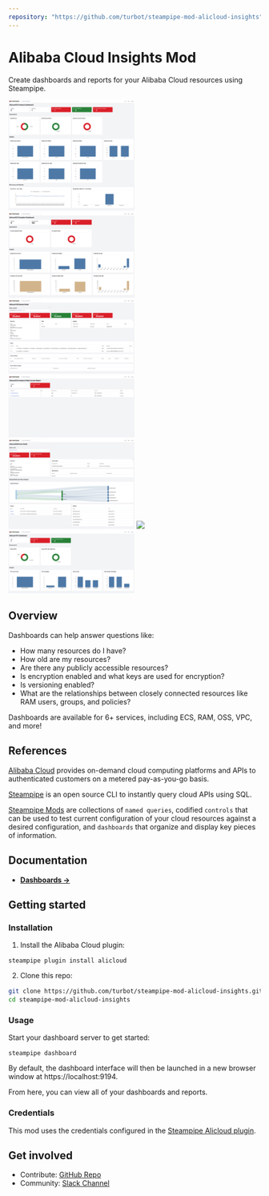 ```yaml
---
repository: "https://github.com/turbot/steampipe-mod-alicloud-insights"
---
```


# Alibaba Cloud Insights Mod

Create dashboards and reports for your Alibaba Cloud resources using Steampipe.

<img src="https://raw.githubusercontent.com/turbot/steampipe-mod-alicloud-insights/main/docs/images/alicloud_ecs_instance_dashboard.png" width="50%" type="thumbnail"/>
<img src="https://raw.githubusercontent.com/turbot/steampipe-mod-alicloud-insights/main/docs/images/alicloud_ecs_snapshot_dashboard.png" width="50%" type="thumbnail"/>
<img src="https://raw.githubusercontent.com/turbot/steampipe-mod-alicloud-insights/main/docs/images/alicloud_oss_bucket_detail.png" width="50%" type="thumbnail"/>
<img src="https://raw.githubusercontent.com/turbot/steampipe-mod-alicloud-insights/main/docs/images/alicloud_ecs_instance_public_access_report.png" width="50%" type="thumbnail"/>
<img src="https://raw.githubusercontent.com/turbot/steampipe-mod-alicloud-insights/main/docs/images/alicloud_ram_user_detail.png" width="50%" type="thumbnail"/>
<img src="https://raw.githubusercontent.com/turbot/steampipe-mod-alicloud-insights/main/docs/images/alicloud_kms_key_age_report" width="50%" type="thumbnail"/>
<img src="https://raw.githubusercontent.com/turbot/steampipe-mod-alicloud-insights/main/docs/images/alicloud_vpc_dashboard.png" width="50%" type="thumbnail"/>

## Overview

Dashboards can help answer questions like:

- How many resources do I have?
- How old are my resources?
- Are there any publicly accessible resources?
- Is encryption enabled and what keys are used for encryption?
- Is versioning enabled?
- What are the relationships between closely connected resources like RAM users, groups, and policies?

Dashboards are available for 6+ services, including ECS, RAM, OSS, VPC, and more!

## References

[Alibaba Cloud](https://alibabacloud.com/) provides on-demand cloud computing platforms and APIs to authenticated customers on a metered pay-as-you-go basis.

[Steampipe](https://steampipe.io) is an open source CLI to instantly query cloud APIs using SQL.

[Steampipe Mods](https://steampipe.io/docs/reference/mod-resources#mod) are collections of `named queries`, codified `controls` that can be used to test current configuration of your cloud resources against a desired configuration, and `dashboards` that organize and display key pieces of information.

## Documentation

- **[Dashboards →](https://hub.steampipe.io/mods/turbot/alicloud_insights/dashboards)**

## Getting started

### Installation

1) Install the Alibaba Cloud plugin:

```shell
steampipe plugin install alicloud
```

2) Clone this repo:

```sh
git clone https://github.com/turbot/steampipe-mod-alicloud-insights.git
cd steampipe-mod-alicloud-insights
```

### Usage

Start your dashboard server to get started:

```shell
steampipe dashboard
```

By default, the dashboard interface will then be launched in a new browser window at https://localhost:9194.

From here, you can view all of your dashboards and reports.

### Credentials

This mod uses the credentials configured in the [Steampipe Alicloud plugin](https://hub.steampipe.io/plugins/turbot/alicloud).

## Get involved

* Contribute: [GitHub Repo](https://github.com/turbot/steampipe-mod-alicloud-insights)
* Community: [Slack Channel](https://steampipe.io/community/join)
